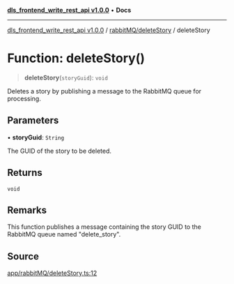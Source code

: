 [**dls_frontend_write_rest_api v1.0.0**](../../../README.md) • **Docs**

***

[dls_frontend_write_rest_api v1.0.0](../../../modules.md) / [rabbitMQ/deleteStory](../README.md) / deleteStory

# Function: deleteStory()

> **deleteStory**(`storyGuid`): `void`

Deletes a story by publishing a message to the RabbitMQ queue for processing.

## Parameters

• **storyGuid**: `String`

The GUID of the story to be deleted.

## Returns

`void`

## Remarks

This function publishes a message containing the story GUID to the RabbitMQ queue named "delete_story".

## Source

[app/rabbitMQ/deleteStory.ts:12](https://github.com/No-Life-inc/dls_write_api/blob/3b6ede554338fca33854ae593d3c96d63a70eb98/app/rabbitMQ/deleteStory.ts#L12)

